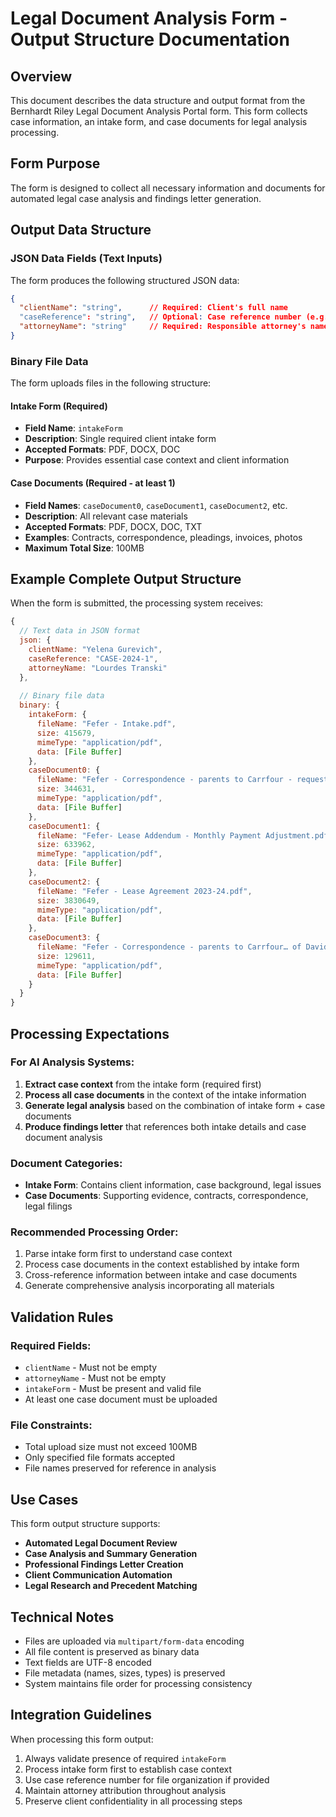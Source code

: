 # Legal Document Analysis Form - Output Structure Documentation

## Overview
This document describes the data structure and output format from the Bernhardt Riley Legal Document Analysis Portal form. This form collects case information, an intake form, and case documents for legal analysis processing.

## Form Purpose
The form is designed to collect all necessary information and documents for automated legal case analysis and findings letter generation.

## Output Data Structure

### JSON Data Fields (Text Inputs)
The form produces the following structured JSON data:

```json
{
  "clientName": "string",      // Required: Client's full name
  "caseReference": "string",   // Optional: Case reference number (e.g., "CASE-2024-001")
  "attorneyName": "string"     // Required: Responsible attorney's name
}
```

### Binary File Data
The form uploads files in the following structure:

#### Intake Form (Required)
- **Field Name**: `intakeForm`
- **Description**: Single required client intake form
- **Accepted Formats**: PDF, DOCX, DOC
- **Purpose**: Provides essential case context and client information

#### Case Documents (Required - at least 1)
- **Field Names**: `caseDocument0`, `caseDocument1`, `caseDocument2`, etc.
- **Description**: All relevant case materials
- **Accepted Formats**: PDF, DOCX, DOC, TXT
- **Examples**: Contracts, correspondence, pleadings, invoices, photos
- **Maximum Total Size**: 100MB

## Example Complete Output Structure

When the form is submitted, the processing system receives:

```javascript
{
  // Text data in JSON format
  json: {
    clientName: "Yelena Gurevich",
    caseReference: "CASE-2024-1", 
    attorneyName: "Lourdes Transki"
  },
  
  // Binary file data
  binary: {
    intakeForm: {
      fileName: "Fefer - Intake.pdf",
      size: 415679,
      mimeType: "application/pdf",
      data: [File Buffer]
    },
    caseDocument0: {
      fileName: "Fefer - Correspondence - parents to Carrfour - request for eviction notice.pdf",
      size: 344631,
      mimeType: "application/pdf", 
      data: [File Buffer]
    },
    caseDocument1: {
      fileName: "Fefer- Lease Addendum - Monthly Payment Adjustment.pdf",
      size: 633962,
      mimeType: "application/pdf",
      data: [File Buffer]
    },
    caseDocument2: {
      fileName: "Fefer - Lease Agreement 2023-24.pdf", 
      size: 3830649,
      mimeType: "application/pdf",
      data: [File Buffer]
    },
    caseDocument3: {
      fileName: "Fefer - Correspondence - parents to Carrfour… of David mental health crisis.pdf",
      size: 129611, 
      mimeType: "application/pdf",
      data: [File Buffer]
    }
  }
}
```

## Processing Expectations

### For AI Analysis Systems:
1. **Extract case context** from the intake form (required first)
2. **Process all case documents** in the context of the intake information
3. **Generate legal analysis** based on the combination of intake form + case documents
4. **Produce findings letter** that references both intake details and case document analysis

### Document Categories:
- **Intake Form**: Contains client information, case background, legal issues
- **Case Documents**: Supporting evidence, contracts, correspondence, legal filings

### Recommended Processing Order:
1. Parse intake form first to understand case context
2. Process case documents in the context established by intake form
3. Cross-reference information between intake and case documents
4. Generate comprehensive analysis incorporating all materials

## Validation Rules

### Required Fields:
- `clientName` - Must not be empty
- `attorneyName` - Must not be empty  
- `intakeForm` - Must be present and valid file
- At least one case document must be uploaded

### File Constraints:
- Total upload size must not exceed 100MB
- Only specified file formats accepted
- File names preserved for reference in analysis

## Use Cases

This form output structure supports:
- **Automated Legal Document Review**
- **Case Analysis and Summary Generation**
- **Professional Findings Letter Creation**
- **Client Communication Automation**
- **Legal Research and Precedent Matching**

## Technical Notes

- Files are uploaded via `multipart/form-data` encoding
- All file content is preserved as binary data
- Text fields are UTF-8 encoded
- File metadata (names, sizes, types) is preserved
- System maintains file order for processing consistency

## Integration Guidelines

When processing this form output:
1. Always validate presence of required `intakeForm`
2. Process intake form first to establish case context
3. Use case reference number for file organization if provided
4. Maintain attorney attribution throughout analysis
5. Preserve client confidentiality in all processing steps